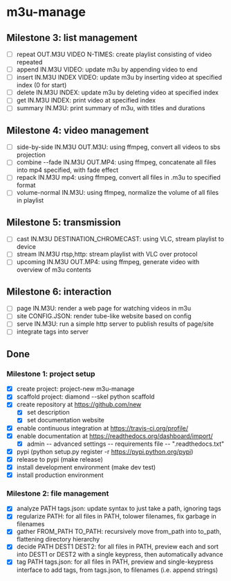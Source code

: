 # m3u-manage

## Milestone 3: list management

- [ ] repeat OUT.M3U VIDEO N-TIMES: create playlist consisting of video repeated
- [ ] append IN.M3U VIDEO: update m3u by appending video to end
- [ ] insert IN.M3U INDEX VIDEO: update m3u by inserting video at specified index (0 for start)
- [ ] delete IN.M3U INDEX: update m3u by deleting video at specified index
- [ ] get IN.M3U INDEX: print video at specified index
- [ ] summary IN.M3U: print summary of m3u, with titles and durations

## Milestone 4: video management

- [ ] side-by-side IN.M3U OUT.M3U: using ffmpeg, convert all videos to sbs projection
- [ ] combine --fade IN.M3U OUT.MP4: using ffmpeg, concatenate all files into mp4 specified, with fade effect
- [ ] repack IN.M3U mp4: using ffmpeg, convert all files in .m3u to specified format
- [ ] volume-normal IN.M3U: using ffmpeg, normalize the volume of all files in playlist

## Milestone 5: transmission

- [ ] cast IN.M3U DESTINATION_CHROMECAST: using VLC, stream playlist to device
- [ ] stream IN.M3U rtsp,http: stream playlist with VLC over protocol
- [ ] upcoming IN.M3U OUT.MP4: using ffmpeg, generate video with overview of m3u contents

## Milestone 6: interaction

- [ ] page IN.M3U: render a web page for watching videos in m3u
- [ ] site CONFIG.JSON: render tube-like website based on config
- [ ] serve IN.M3U: run a simple http server to publish results of page/site
- [ ] integrate tags into server

## Done

### Milestone 1: project setup

- [x] create project: project-new m3u-manage
- [x] scaffold project: diamond --skel python scaffold
- [x] create repository at https://github.com/new
    + [x] set description
    + [x] set documentation website
- [x] enable continuous integration at https://travis-ci.org/profile/
- [x] enable documentation at https://readthedocs.org/dashboard/import/
    + [x] admin -- advanced settings -- requirements file -- ".readthedocs.txt"
- [x] pypi (python setup.py register -r https://pypi.python.org/pypi)
- [x] release to pypi (make release)
- [x] install development environment (make dev test)
- [x] install production environment

### Milestone 2: file management

- [x] analyze PATH tags.json: update syntax to just take a path, ignoring tags
- [x] regularize PATH: for all files in PATH, tolower filenames, fix garbage in filenames
- [x] gather FROM_PATH TO_PATH: recursively move from_path into to_path, flattening directory hierarchy
- [x] decide PATH DEST1 DEST2: for all files in PATH, preview each and sort into DEST1 or DEST2 with a single keypress, then automatically advance
- [x] tag PATH tags.json: for all files in PATH, preview and single-keypress interface to add tags, from tags.json, to filenames (i.e. append strings)
